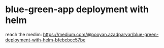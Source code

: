 # blue-green-app deployment with helm
reach the medim: https://medium.com/@pooyan.azadparvar/blue-green-deployment-with-helm-bfebcbcc57be
